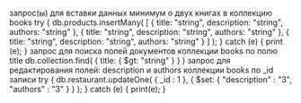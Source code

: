 запрос(ы) для вставки данных минимум о двух книгах в коллекцию books
try {
   db.products.insertMany( [
        {
            title: "string",
            description: "string",
            authors: "string"
        },
        {
            title: "string",
            description: "string",
            authors: "string"
        },
        {
            title: "string",
            description: "string",
            authors: "string"
        }
   ] );
} catch (e) {
   print (e);
}
запрос для поиска полей документов коллекции books по полю title
db.collection.find( { title: { $gt: "string" } } )
запрос для редактирования полей: description и authors коллекции books по _id записи
try {
   db.restaurant.updateOne(
      { _id : 1 },
      { $set: { "description" : "3", "authors" : "3" } }
   );
} catch (e) {
   print(e);
}